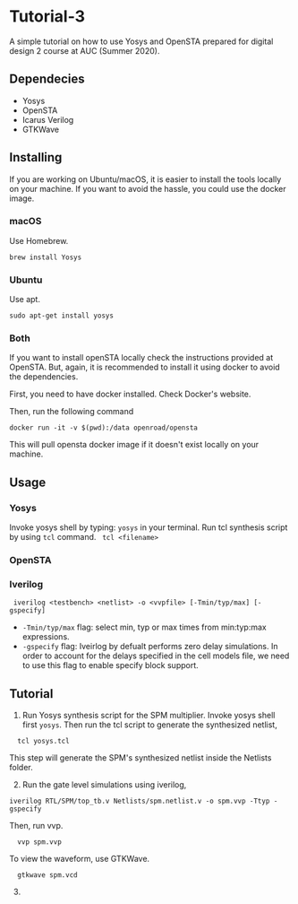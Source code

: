 # Tutorial-3 

A simple tutorial on how to use Yosys and OpenSTA prepared for digital design 2 course at AUC (Summer 2020). 

## Dependecies
- Yosys
- OpenSTA
- Icarus Verilog
- GTKWave

## Installing 

If you are working on Ubuntu/macOS, it is easier to install the tools locally on your machine. If you want to avoid the hassle, you could use the docker image. 

### macOS

Use Homebrew. 

``
  brew install Yosys
``

### Ubuntu

Use apt. 

``
sudo apt-get install yosys
``

### Both

If you want to install openSTA locally check the instructions provided at OpenSTA. But, again, it is recommended to install it using docker to avoid the dependencies. 

First, you need to have docker installed. Check Docker's website.

Then, run the following command

``
docker run -it -v $(pwd):/data openroad/opensta
``

This will pull opensta docker image if it doesn't exist locally on your machine. 

## Usage

### Yosys

 Invoke yosys shell by typing: ``yosys`` in your terminal. 
 Run tcl synthesis script by using `tcl` command. 
 `` 
    tcl <filename>
 ``

### OpenSTA

### Iverilog

`` iverilog <testbench> <netlist> -o <vvpfile> [-Tmin/typ/max] [-gspecify]``

- `-Tmin/typ/max` flag: select min, typ or max times from min:typ:max expressions.
- `-gspecify` flag: Iveirlog by defualt performs zero delay simulations. In order to account for the delays specified in the cell models file, we need to use this flag to enable specify block support. 


## Tutorial

1. Run Yosys synthesis script for the SPM multiplier. Invoke yosys shell first ``yosys``. Then run the tcl script to generate the synthesized netlist,
```
  tcl yosys.tcl
```
This step will generate the SPM's synthesized netlist inside the Netlists folder. 

2. Run the gate level simulations using iverilog, 

```
iverilog RTL/SPM/top_tb.v Netlists/spm.netlist.v -o spm.vvp -Ttyp -gspecify
```
Then, run vvp.

```
  vvp spm.vvp
```

To view the waveform, use GTKWave. 
```
  gtkwave spm.vcd
```

3. 
